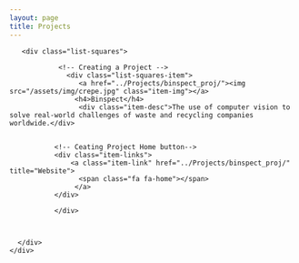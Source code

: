```yaml
---
layout: page
title: Projects 
---
```


 <div class="container-fluid">
       
           
   <div class="row">
                 
       <div class="list-squares">
          
                <!-- Creating a Project -->
                  <div class="list-squares-item">
                     <a href="../Projects/binspect_proj/"><img src="/assets/img/crepe.jpg" class="item-img"></a>
                    <h4>Binspect</h4>
                     <div class="item-desc">The use of computer vision to solve real-world challenges of waste and recycling companies worldwide.</div>
                  
         
               <!-- Ceating Project Home button-->
               <div class="item-links">
                   <a class="item-link" href="../Projects/binspect_proj/" title="Website">
                     <span class="fa fa-home"></span>
                    </a>
               </div>
                    
               </div>
           
         
 
      </div>
    </div>
</div>
